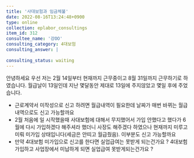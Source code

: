 ```yaml
---
title: '사대보험과 임금체불'
date: 2022-08-16T13:24:48+0900
type: online
collection: eplabor_consultings
item_id: 312
consultee_name: '강OO'
consulting_category: 4대보험
consulting_answer: |
    
consulting_status: waiting
---
```


안녕하세요 
우선 저는 2월 14일부터 현재까지 근무중이고 8월 31일까지 근무하기로 하였습니다. 월급날이 13일인데 지난 몇달동안 제대로 13일에 주지않았고 몇일 후에 주었습니다.
* 근로계약서 미작성으로 신고 하려면 월급내역이 필요한데 날짜가 매번 바뀌는 월급내역으로도 신고 가능할까요 
* 2월 처음에 일 시작했을때 사대보험에 대해서 무지했어서 가입 안했다고 했다가 6월에 다시 가입하겠다 해주셔라 했더니 사장도 해주겠다 하였으나 현재까지 미루고 미뤄 미가입 상태입니다(세금은 안띠고 월급줬음). 이부분도 신고 가능할까요 
* 만약 4대보험 미가입으로 신고를 한다면 실업급여는 못받게 되는건가요 ? 4대보험 가입하고 사업장에서 미납하게 되면 실업급여 못받게되는건가요 ? 
